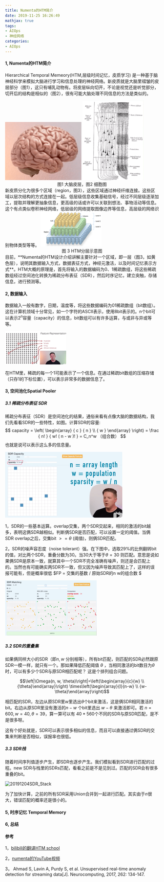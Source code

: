 ```yaml
---
title: Numenta的HTM简介
date: 2019-11-25 16:26:49
mathjax: true
tags:
- AIOps
- 神经网络
categories:
- AIOps
---
```

#### 1, Numenta的HTM简介

Hierarchical Temporal Memeory(HTM,层级时间记忆，皮质学习) 是一种基于脑神经科学来模拟大脑进行学习和信息处理的神经网络。新皮质就是大脑里褶皱的皮层部分（图1），这只有哺乳动物有。将皮层纵向切开，不论是视觉还是听觉部分，切开后的结构是相似的（图2），很有可能大脑处理不同信息的方法是类似的。


<img src="/images/20191125head.png" width="250"/>    
<img src="/images/20191125cells.png" width="200"/> 


<center>图1 大脑皮层，图2 细胞图</center>
新皮质分化为很多个区域（region，图3），这些区域通过神经纤维连接。这些区域以层次结构的方式连接在一起。低层级信息收集基础信号，经过不同层级逐渐加工，提取并理解更抽象信息，更高级的话或许可以关联到想法、事物活动等信息。这个有点类似卷积神经网络，低层级的网络提取图像边界等信息，高层级的网络识别物体类型等等。

<img src="/images/20191125HierarchicalMode1.png" alt="20191125HierarchicalMode1" style="zoom:50%;" />

<center> 图 3 HTM分层示意图</center>
目前，**Numenta的HTM设计介绍讲解主要针对一个区域，即一层（图3，如黄色层），说明其数据输入方式，数据表征方式，神经元激活，以及时间记忆表示方式**。HTM大概的原理是，首先将输入的数据编码为0、1稀疏数组，将这些稀疏数组经过空间池化转换为稀疏分布表征（SDR），然后时序记忆，建立突触，存储信息，进行预测等。



#### 2, 数据输入

数据输入一般有数字，日期，温度等，将这些数据编码为01稀疏数组（bit数组）。这在计算机领域十分常见，如一个字符的ASCⅡ表示，使用8bit表示的。n个bit可以表示$2^n$容量（capacity）的信息，bit数组可以有许多运算，与或非与异或等等。

<img src="/images/20191125featureRepresentation1.png" alt="1125featureRepresentation1" style="zoom:50%;" />

在HTM里，稀疏的每一个1可能表示了一个信息。在通过稀疏bit数组的压缩存储（只存1的下标位置），可以表示非常多的数据信息了。



#### 3, 空间池化Spatial Pooler

##### 3.1 稀疏分布表征 SDR

稀疏分布表征（SDR）是空间池化的结果，通俗来看有点像大脑的数据结构，我们先看看SDR的一些特性，如图。计算SDR的容量:
$$
capacity = \left( \begin{array} { c } { n } \\ { w } \end{array} \right) = \frac { n! } { w! ( n - w )! } = C_n^w （组合数）
$$
也就是说可以表示这么多的信息量。

<img src="/images/20191125SDR_Define.png" alt="20191125SDR_Define" style="zoom:50%;" />

1，SDR的一些基本运算。overlap交集，两个SDR交起来，相同的激活的bit越多，表明这俩SDR越相似。判断俩SDR是否匹配，可以设置一定的阈值。当俩SDR overlap之后，交集bit  $>=\theta$ (阈值)，则俩SDR匹配。

2，SDR的噪声容忍度（noise tolerant）强。在下图中，选取29%的比例翻转bit的值，对比两个SDR，重叠分数为30。当30大于等于$\theta=30$ 则匹配。意思是说如果俩SDR是原本一致，就算其中一个SDR不完全准确有噪声，则还是会匹配上的。当然也有可能确实两SDR不一致，但又因为噪声导致其匹配上了，这样的误报可能有，但是概率很低 $FP = 交集的基数 / 原始SDR的n w的组合数 $ 

<img src="images/20191125NoiseTolerant.png" alt="20191125NoiseTolerant" style="zoom:50%;" />

##### 3.2 SDR的重叠集

如果俩同样大小的SDR（即$n,w$ 分别相等），所有bit匹配，则匹配的SDR必然跟原SDR一模一样，就只有一个。那如果降低匹配阈值 $\theta$ ，当相同激活的bit数目为$\theta$时，可以有多少个SDR与原SDR相匹配呢？ 这是个排列组合问题。

$$\left|\Omega(n, w, \theta)\right|=\left(\begin{array}{c}{w} \\ {\theta}\end{array}\right) \times\left(\begin{array}{l}{n-w} \\ {w-\theta}\end{array}\right)$$

相匹配的SDR，左边从原SDR里$w$里选出$\theta$个bit来激活，这是俩SDR相同激活的bit。右边从原SDR里没有激活的$n-w$ 个bit里选出 $w-\theta$ 来激活即可。若 $n=600, w=40, \theta = 39$，算一算可以有 $40 * 560$个不同的SDR与原SDR匹配，是不是很多呀。

这有个好处就是，SDR可以表示很多相似的信息，而且可以直接通过俩SDR的交集来判断是否相似，误报率也很低。

##### 3.3 SDR栈

随着时间序列值逐步产生，即SDR也逐步产生。我们模拟看到SDR进行匹配的过程。new SDR与栈里的SDRs匹配，看看之前是不是见到过。匹配的SDR会有很多重叠的bit。

![20191204SDR_Stack](/Users/wangxue/gitpro/20191105MyBlog/saruagithub/source/images/20191204SDR_Stack.png)

为了加快计算，之前的所有SDR采用Union合并到一起进行匹配。其实由于$n$很大，错误匹配的概率还是很小的。



#### 5, 时序记忆 Temporal Memory



#### 6, 总结





#### 参考

1，[bilibili的翻译HTM school](https://www.bilibili.com/video/av35735228?from=search&seid=7001690129614399170)

2，[numenta的YouTube视频](https://numenta.org/htm-school/ )

3， Ahmad S, Lavin A, Purdy S, et al. Unsupervised real-time anomaly detection for streaming data[J]. Neurocomputing, 2017, 262: 134-147.
